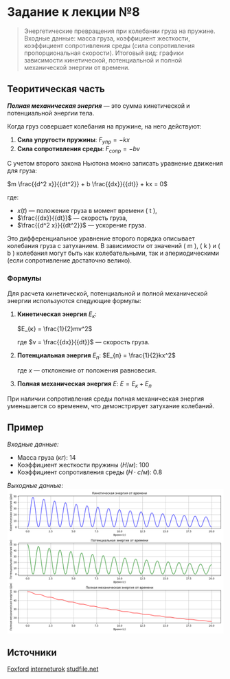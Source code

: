 # Задание к лекции №8
>Энергетические превращения при колебании груза на пружине. Входные данные: масса
груза, коэффициент жесткости, коэффициент сопротивления среды (сила сопротивления
пропорциональная скорости). Итоговый вид: графики зависимости кинетической,
потенциальной и полной механической энергии от времени. 

## Теоритическая часть

***Полная механическая энергия*** — это сумма кинетической и потенциальной энергии тела.

Когда груз совершает колебания на пружине, на него действуют:
1. **Сила упругости пружины**:  $F_{упр} = -kx$
2. **Сила сопротивления среды**: $F_{сопр} = -bv$

С учетом второго закона Ньютона можно записать уравнение движения для груза:

$m \frac{{d^2 x}}{{dt^2}} + b \frac{{dx}}{{dt}} + kx = 0$

где:
- $x(t)$ — положение груза в момент времени \( t \),
- $\frac{{dx}}{{dt}}$ — скорость груза,
- $\frac{{d^2 x}}{{dt^2}}$ — ускорение груза.

Это дифференциальное уравнение второго порядка описывает колебания груза с затуханием. В зависимости от значений \( m \), \( k \) и \( b \) колебания могут быть как колебательными, так и апериодическими (если сопротивление достаточно велико).

### Формулы
Для расчета кинетической, потенциальной и полной механической энергии используются следующие формулы:

1. **Кинетическая энергия** $E_{к}$:
   
   $E_{к} = \frac{1}{2}mv^2$

   где  $v = \frac{{dx}}{{dt}}$ — скорость груза.

2. **Потенциальная энергия** $E_{п}$:
   $E_{п} = \frac{1}{2}kx^2$

   где $x$ — отклонение от положения равновесия.

3. **Полная механическая энергия** $E$:
   $E = E_{к} + E_{п}$

При наличии сопротивления среды полная механическая энергия уменьшается со временем, что демонстрирует затухание колебаний.

## Пример

*Входные данные:*
+ Масса груза $(кг)$: 14
+ Коэффициент жесткости пружины $(Н/м)$: 100
+ Коэффициент сопротивления среды $(Н·с/м)$: 0.8

*Выходные данные:*
![graphics.png](graphics.png)

## Источники
[Foxford](https://foxford.ru/wiki/fizika/zakon-sohraneniya-mehanicheskoy-energii?utm_referrer=https%3A%2F%2Fwww.google.com%2F)
[interneturok](https://interneturok.ru/lesson/physics/10-klass/bzakony-sohraneniya-v-mehanikeb/mehanicheskaya-energiya-zakon-izmeneniya-sohraneniya-mehanicheskoy-energii)
[studfile.net](https://studfile.net/preview/9123509/page:3/)
